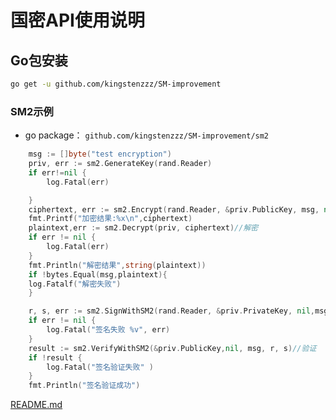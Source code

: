# 国密API使用说明
## Go包安装

```bash
go get -u github.com/kingstenzzz/SM-improvement
```
### SM2示例
- go package： `github.com/kingstenzzz/SM-improvement/sm2`
```Go
	msg := []byte("test encryption")
	priv, err := sm2.GenerateKey(rand.Reader)
	if err!=nil {
		log.Fatal(err)

	}
	ciphertext, err := sm2.Encrypt(rand.Reader, &priv.PublicKey, msg, nil)//加密
	fmt.Printf("加密结果:%x\n",ciphertext)
	plaintext,err := sm2.Decrypt(priv, ciphertext)//解密
	if err != nil {
		log.Fatal(err)
	}
	fmt.Println("解密结果",string(plaintext))
	if !bytes.Equal(msg,plaintext){
	log.Fatalf("解密失败")
	}

	r, s, err := sm2.SignWithSM2(rand.Reader, &priv.PrivateKey, nil,msg)//签名
	if err != nil {
		log.Fatal("签名失败 %v", err)
	}
	result := sm2.VerifyWithSM2(&priv.PublicKey,nil, msg, r, s)//验证
	if !result {
		log.Fatal("签名验证失败" )
	}
	fmt.Println("签名验证成功")
```
[README.md](https://github.com/LYL20200307/SM-improvement/files/6767097/README.md)
